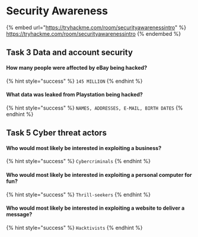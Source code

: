 # Security Awareness

{% embed url="https://tryhackme.com/room/securityawarenessintro" %}
https://tryhackme.com/room/securityawarenessintro
{% endembed %}

## Task 3 Data and account security

#### How many people were affected by eBay being hacked?

{% hint style="success" %}
`145 MILLION`
{% endhint %}

#### What data was leaked from Playstation being hacked?

{% hint style="success" %}
`NAMES, ADDRESSES, E-MAIL, BIRTH DATES`
{% endhint %}

## Task 5 Cyber threat actors

#### Who would most likely be interested in exploiting a business?

{% hint style="success" %}
`Cybercriminals`
{% endhint %}

#### Who would most likely be interested in exploiting a personal computer for fun?

{% hint style="success" %}
`Thrill-seekers`
{% endhint %}

#### Who would most likely be interested in exploiting a website to deliver a message?

{% hint style="success" %}
`Hacktivists`
{% endhint %}
